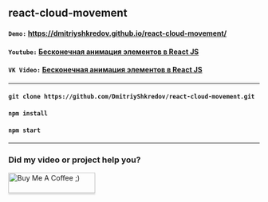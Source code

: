 ## react-cloud-movement

#### `Demo:` https://dmitriyshkredov.github.io/react-cloud-movement/

#### `Youtube:` [Бесконечная анимация элементов в React JS](https://youtube.com/shorts/sZCCfXVtJQc)

#### `VK Video:` [Бесконечная анимация элементов в React JS](https://vk.com/video/@tipichnyjvebrazrabotchik?z=video-222570561_456239042%2Fclub222570561%2Fpl_-222570561_-2)

---

#### `git clone https://github.com/DmitriyShkredov/react-cloud-movement.git`

#### `npm install`

#### `npm start`

---

### Did my video or project help you?

<a href="https://www.buymeacoffee.com/DmitriyShkredov" target="_blank"><img src="https://www.buymeacoffee.com/assets/img/custom_images/orange_img.png" alt="Buy Me A Coffee ;)" style="height: 41px !important;width: 174px !important;box-shadow: 0px 3px 2px 0px rgba(190, 190, 190, 0.5) !important;-webkit-box-shadow: 0px 3px 2px 0px rgba(190, 190, 190, 0.5) !important;" ></a>
